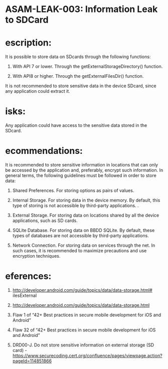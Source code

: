 
# ASAM-LEAK-003: Information Leak to SDCard

#  escription:
It is possible to store data on SDcards through the following functions:


1. With API 7 or lower.  Through the getExternalStorageDirectory() function.

2. With API8 or higher. Through the getExternalFilesDir() function.

It is not recommended to store sensitive data in the device SDcard, since any application could extract it.

#  isks:
Any application could have access to the sensitive data stored in the SDcard.

#  ecommendations:
It is recommended to store sensitive information in locations that can only be accessed by the application and, preferably, encrypt such information. In general terms, the following guidelines must be followed in order to store data:


1. Shared Preferences. For storing options as pairs of values.

2. Internal Storage. For storing data in the device memory. By default, this type of storing is not accessible by third-party applications. .

3. External Storage. For storing data on locations shared by all the device applications, such as SD cards.

4. SQLite Database. For storing data on BBDD SQLite. By default, these types of databases are not accessible by third-party applications.

5. Network Connection. For storing data on services through the net. In such cases, it is recommended to maximize precautions and use encryption techniques.

#  eferences:
1. http://developer.android.com/guide/topics/data/data-storage.html# ilesExternal

2. http://developer.android.com/guide/topics/data/data-storage.html

3. Flaw 1 of “42+ Best practices in secure mobile development for iOS and Android”

4. Flaw 32 of “42+ Best practices in secure mobile development for iOS and Android” 

5. DRD00-J. Do not store sensitive information on external storage (SD card) - https://www.securecoding.cert.org/confluence/pages/viewpage.action?pageId=114851866

